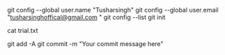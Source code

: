 git config --global user.name "Tusharsingh" 
git config --global user.email "tusharsinghoffical@gmail.com "
git config --list
git init

cat trial.txt

git add -A
git commit -m "Your commit message here"
